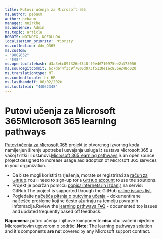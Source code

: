 ```yaml
---
title: Putovi učenja za Microsoft 365
ms.author: pebaum
author: pebaum
manager: mnirkhe
ms.audience: Admin
ms.topic: article
ROBOTS: NOINDEX, NOFOLLOW
localization_priority: Priority
ms.collection: Adm_O365
ms.custom:
- "9002632"
- "5054"
ms.openlocfilehash: d3a3e6c89f326e6348ff9e46710975ee2a373056
ms.sourcegitcommit: bc7d6f4f3c9f7060d073f5130e1ec856e248d020
ms.translationtype: MT
ms.contentlocale: hr-HR
ms.lasthandoff: 06/02/2020
ms.locfileid: "44062348"
---
```

# <a name="microsoft-365-learning-pathways"></a><span data-ttu-id="4df29-102">Putovi učenja za Microsoft 365</span><span class="sxs-lookup"><span data-stu-id="4df29-102">Microsoft 365 learning pathways</span></span>

<span data-ttu-id="4df29-103">[Putovi učenja za Microsoft 365](https://docs.microsoft.com/office365/customlearning/) projekt je otvorenog izvornog koda namijenjen širenju upotrebe i usvajanja usluga iz sustava Microsoft 365 u vašoj tvrtki ili ustanovi.</span><span class="sxs-lookup"><span data-stu-id="4df29-103">[Microsoft 365 learning pathways](https://docs.microsoft.com/office365/customlearning/) is an open source project designed to increase usage and adoption of Microsoft 365 services in your organization.</span></span>

- <span data-ttu-id="4df29-104">Da biste mogli koristiti ta rješenja, morate se registrirati za [račun za GitHub](https://aka.ms/joingithub).</span><span class="sxs-lookup"><span data-stu-id="4df29-104">You'll need to sign-up for a [GitHub account](https://aka.ms/joingithub) to use the solutions.</span></span>
- <span data-ttu-id="4df29-105">Projekt je podržan pomoću [popisa internetskih izdanja](https://aka.ms/CustomLearningHelp) na servisu GitHub.</span><span class="sxs-lookup"><span data-stu-id="4df29-105">The project is supported through the GitHub [online issues list](https://aka.ms/CustomLearningHelp).</span></span>
- <span data-ttu-id="4df29-106">Pogledajte [najčešća pitanja o putovima učenja](https://docs.microsoft.com/office365/customlearning/faq) – dokumentirane najčešće probleme koji se često ažuriraju na temelju povratnih informacija.</span><span class="sxs-lookup"><span data-stu-id="4df29-106">Review the [learning pathways FAQ](https://docs.microsoft.com/office365/customlearning/faq) - documented top issues and updated frequently based off feedback.</span></span>

<span data-ttu-id="4df29-107">**Napomena**: putovi učenja i njihove komponente **nisu** obuhvaćeni nijednim Microsoftovim ugovorom o podršci.</span><span class="sxs-lookup"><span data-stu-id="4df29-107">**Note**: The learning pathways solution and it's components **are not** covered by any Microsoft support contract.</span></span>
